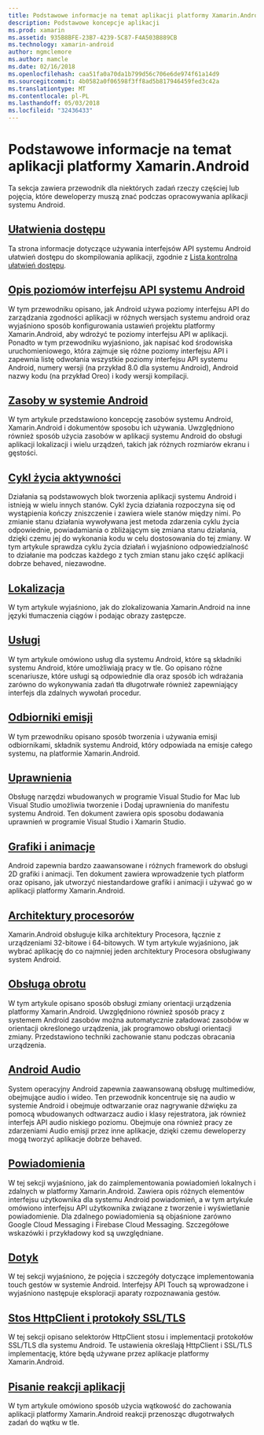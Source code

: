 ```yaml
---
title: Podstawowe informacje na temat aplikacji platformy Xamarin.Android
description: Podstawowe koncepcje aplikacji
ms.prod: xamarin
ms.assetid: 935B8BFE-23B7-4239-5C87-F4A503B889CB
ms.technology: xamarin-android
author: mgmclemore
ms.author: mamcle
ms.date: 02/16/2018
ms.openlocfilehash: caa51fa0a70da1b799d56c706e6de974f61a14d9
ms.sourcegitcommit: 4b0582a0f06598f3ff8ad5b817946459fed3c42a
ms.translationtype: MT
ms.contentlocale: pl-PL
ms.lasthandoff: 05/03/2018
ms.locfileid: "32436433"
---
```

# <a name="xamarinandroid-application-fundamentals"></a>Podstawowe informacje na temat aplikacji platformy Xamarin.Android

Ta sekcja zawiera przewodnik dla niektórych zadań rzeczy częściej lub pojęcia, które deweloperzy muszą znać podczas opracowywania aplikacji systemu Android.

## <a name="accessibilityandroidapp-fundamentalsaccessibilitymd"></a>[Ułatwienia dostępu](~/android/app-fundamentals/accessibility.md)

Ta strona informacje dotyczące używania interfejsów API systemu Android ułatwień dostępu do skompilowania aplikacji, zgodnie z [Lista kontrolna ułatwień dostępu](~/cross-platform/app-fundamentals/accessibility.md).

##  <a name="understanding-android-api-levelsandroidapp-fundamentalsandroid-api-levelsmd"></a>[Opis poziomów interfejsu API systemu Android](~/android/app-fundamentals/android-api-levels.md)

W tym przewodniku opisano, jak Android używa poziomy interfejsu API do zarządzania zgodności aplikacji w różnych wersjach systemu android oraz wyjaśniono sposób konfigurowania ustawień projektu platformy Xamarin.Android, aby wdrożyć te poziomy interfejsu API w aplikacji. Ponadto w tym przewodniku wyjaśniono, jak napisać kod środowiska uruchomieniowego, która zajmuje się różne poziomy interfejsu API i zapewnia listę odwołania wszystkie poziomy interfejsu API systemu Android, numery wersji (na przykład 8.0 dla systemu Android), Android nazwy kodu (na przykład Oreo) i kody wersji kompilacji.



##  <a name="resources-in-androidandroidapp-fundamentalsresources-in-androidindexmd"></a>[Zasoby w systemie Android](~/android/app-fundamentals/resources-in-android/index.md)

W tym artykule przedstawiono koncepcję zasobów systemu Android, Xamarin.Android i dokumentów sposobu ich używania. Uwzględniono również sposób użycia zasobów w aplikacji systemu Android do obsługi aplikacji lokalizacji i wielu urządzeń, takich jak różnych rozmiarów ekranu i gęstości.




##  <a name="activity-lifecycleandroidapp-fundamentalsactivity-lifecycleindexmd"></a>[Cykl życia aktywności](~/android/app-fundamentals/activity-lifecycle/index.md)

Działania są podstawowych blok tworzenia aplikacji systemu Android i istnieją w wielu innych stanów. Cykl życia działania rozpoczyna się od wystąpienia kończy zniszczenie i zawiera wiele stanów między nimi. Po zmianie stanu działania wywoływana jest metoda zdarzenia cyklu życia odpowiednie, powiadamiania o zbliżającym się zmiana stanu działania, dzięki czemu jej do wykonania kodu w celu dostosowania do tej zmiany. W tym artykule sprawdza cyklu życia działań i wyjaśniono odpowiedzialność to działanie ma podczas każdego z tych zmian stanu jako część aplikacji dobrze behaved, niezawodne.

##  <a name="localizationandroidapp-fundamentalslocalizationmd"></a>[Lokalizacja](~/android/app-fundamentals/localization.md)

W tym artykule wyjaśniono, jak do zlokalizowania Xamarin.Android na inne języki tłumaczenia ciągów i podając obrazy zastępcze.

## <a name="servicesandroidapp-fundamentalsservicesindexmd"></a>[Usługi](~/android/app-fundamentals/services/index.md)

W tym artykule omówiono usług dla systemu Android, które są składniki systemu Android, które umożliwiają pracy w tle. Go opisano różne scenariusze, które usługi są odpowiednie dla oraz sposób ich wdrażania zarówno do wykonywania zadań tła długotrwałe również zapewniający interfejs dla zdalnych wywołań procedur.

## <a name="broadcast-receiversandroidapp-fundamentalsbroadcast-receiversmd"></a>[Odbiorniki emisji](~/android/app-fundamentals/broadcast-receivers.md)

W tym przewodniku opisano sposób tworzenia i używania emisji odbiornikami, składnik systemu Android, który odpowiada na emisje całego systemu, na platformie Xamarin.Android.



##  <a name="permissionsandroidapp-fundamentalspermissionsmd"></a>[Uprawnienia](~/android/app-fundamentals/permissions.md)

Obsługę narzędzi wbudowanych w programie Visual Studio for Mac lub Visual Studio umożliwia tworzenie i Dodaj uprawnienia do manifestu systemu Android. Ten dokument zawiera opis sposobu dodawania uprawnień w programie Visual Studio i Xamarin Studio.



##  <a name="graphics-and-animationandroidapp-fundamentalsgraphics-and-animationmd"></a>[Grafiki i animacje](~/android/app-fundamentals/graphics-and-animation.md)

Android zapewnia bardzo zaawansowane i różnych framework do obsługi 2D grafiki i animacji. Ten dokument zawiera wprowadzenie tych platform oraz opisano, jak utworzyć niestandardowe grafiki i animacji i używać go w aplikacji platformy Xamarin.Android.


##  <a name="cpu-architecturesandroidapp-fundamentalscpu-architecturesmd"></a>[Architektury procesorów](~/android/app-fundamentals/cpu-architectures.md)

Xamarin.Android obsługuje kilka architektury Procesora, łącznie z urządzeniami 32-bitowe i 64-bitowych. W tym artykule wyjaśniono, jak wybrać aplikację do co najmniej jeden architektury Procesora obsługiwany system Android.




##  <a name="handling-rotationandroidapp-fundamentalshandling-rotationmd"></a>[Obsługa obrotu](~/android/app-fundamentals/handling-rotation.md)

W tym artykule opisano sposób obsługi zmiany orientacji urządzenia platformy Xamarin.Android. Uwzględniono również sposób pracy z systemem Android zasobów można automatycznie załadować zasobów w orientacji określonego urządzenia, jak programowo obsługi orientacji zmiany. Przedstawiono techniki zachowanie stanu podczas obracania urządzenia.



##  <a name="android-audioandroidapp-fundamentalsandroid-audiomd"></a>[Android Audio](~/android/app-fundamentals/android-audio.md)

System operacyjny Android zapewnia zaawansowaną obsługę multimediów, obejmujące audio i wideo. Ten przewodnik koncentruje się na audio w systemie Android i obejmuje odtwarzanie oraz nagrywanie dźwięku za pomocą wbudowanych odtwarzacz audio i klasy rejestratora, jak również interfejs API audio niskiego poziomu. Obejmuje ona również pracy ze zdarzeniami Audio emisji przez inne aplikacje, dzięki czemu deweloperzy mogą tworzyć aplikacje dobrze behaved.




##  <a name="notificationsandroidapp-fundamentalsnotificationsindexmd"></a>[Powiadomienia](~/android/app-fundamentals/notifications/index.md)

W tej sekcji wyjaśniono, jak do zaimplementowania powiadomień lokalnych i zdalnych w platformy Xamarin.Android. Zawiera opis różnych elementów interfejsu użytkownika dla systemu Android powiadomień, a w tym artykule omówiono interfejsu API użytkownika związane z tworzenie i wyświetlanie powiadomienie. Dla zdalnego powiadomienia są objaśnione zarówno Google Cloud Messaging i Firebase Cloud Messaging. Szczegółowe wskazówki i przykładowy kod są uwzględniane.



##  <a name="touchandroidapp-fundamentalstouchindexmd"></a>[Dotyk](~/android/app-fundamentals/touch/index.md)

W tej sekcji wyjaśniono, że pojęcia i szczegóły dotyczące implementowania touch gestów w systemie Android. Interfejsy API Touch są wprowadzone i wyjaśniono następuje eksploracji aparaty rozpoznawania gestów.



##  <a name="httpclient-stack-and-ssltlsandroidapp-fundamentalshttp-stackmd"></a>[Stos HttpClient i protokoły SSL/TLS](~/android/app-fundamentals/http-stack.md)

W tej sekcji opisano selektorów HttpClient stosu i implementacji protokołów SSL/TLS dla systemu Android. Te ustawienia określają HttpClient i SSL/TLS implementację, które będą używane przez aplikacje platformy Xamarin.Android.


##  <a name="writing-responsive-applicationswriting-responsive-appsmd"></a>[Pisanie reakcji aplikacji](writing-responsive-apps.md)

W tym artykule omówiono sposób użycia wątkowość do zachowania aplikacji platformy Xamarin.Android reakcji przenosząc długotrwałych zadań do wątku w tle.